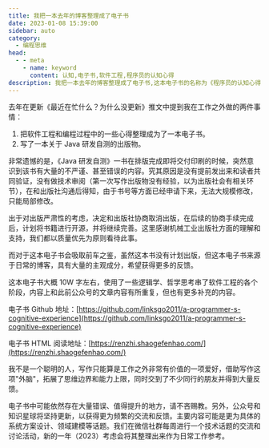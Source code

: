 ```yaml
---
title: 我把一本去年的博客整理成了电子书
date: 2023-01-08 15:39:00
sidebar: auto
category: 
  - 编程思维
head:
  - - meta
    - name: keyword
      content: 认知,电子书,软件工程,程序员的认知心得
description: 我把一本去年的博客整理成了电子书,这本电子书的名称为《程序员的认知心得》
---
```


去年在更新《最近在忙什么？为什么没更新》推文中提到我在工作之外做的两件事情：

1. 把软件工程和编程过程中的一些心得整理成为了一本电子书。
2. 写了一本关于 Java 研发自测的出版物。

非常遗憾的是，《Java 研发自测》一书在排版完成即将交付印刷的时候，突然意识到该书有大量的不严谨、甚至错误的内容。究其原因是没有提前发出来和读者共同验证，没有做技术审阅（第一次写作出版物没有经验，以为出版社会有相关环节），在和出版社沟通后得知，由于书号等方面已经申请下来，无法大规模修改，只能局部修改。

出于对出版严肃性的考虑，决定和出版社协商取消出版，在后续的协商手续完成后，计划将书籍进行开源，并将继续完善。这里感谢机械工业出版社方面的理解和支持，我们都以质量优先为原则看待此事。

而对于这本电子书会吸取前车之鉴，虽然这本书没有计划出版，但这本电子书来源于日常的博客，具有大量的主观成分，希望获得更多的反馈。 

这本电子书大概 10W 字左右，使用了一些逻辑学、哲学思考串了软件工程的各个阶段，内容上和此前公众号的文章内容有所重复，但也有更多补充的内容。

电子书 Github 地址：[https://github.com/linksgo2011/a-programmer-s-cognitive-experience](https://github.com/linksgo2011/a-programmer-s-cognitive-experience)

电子书 HTML 阅读地址：[https://renzhi.shaogefenhao.com/](https://renzhi.shaogefenhao.com/)

我不是一个聪明的人，写作只能算是工作之外非常有价值的一项爱好，借助写作这项"外脑"，拓展了思维边界和能力上限，同时交到了不少同行的朋友并得到大量反馈。

电子书中可能依然存在大量错误、值得提升的地方，请不吝赐教。另外，公众号和知识星球将坚持更新，以获得更为频繁的交流和反馈。主要内容可能是更为具体的系统方案设计、领域建模等话题。我们在微信社群每周进行一个技术话题的交流和讨论活动，新的一年（2023）考虑会将其整理出来作为日常工作参考。





